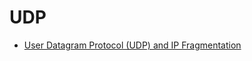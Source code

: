 # UDP

- [User Datagram Protocol (UDP) and IP Fragmentation](https://notes.shichao.io/tcpv1/ch10/#chapter-10-user-datagram-protocol-udp-and-ip-fragmentation)

